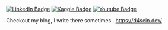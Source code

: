 
[![LinkedIn Badge](https://img.shields.io/badge/-LinkedIn-0077B5?style=flat-square&logo=linkedin&logoColor=white)](https://www.linkedin.com/in/d4sein/)
[![Kaggle Badge](https://img.shields.io/badge/-Kaggle-3ab0f0?style=flat-square&logo=Kaggle&logoColor=white)](https://www.kaggle.com/d4sein)
[![Youtube Badge](https://img.shields.io/badge/-Youtube-FF0000?style=flat-square&labelColor=FF0000&logo=youtube&logoColor=white)](https://www.youtube.com/channel/UCBuvdYR8ku9aWoxWgmSZeUA/)

Checkout my blog, I write there sometimes.. https://d4sein.dev/
